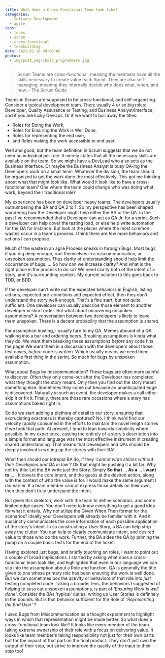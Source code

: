 ```yaml
---
title: What does a Cross-Functional Team look like?
categories:
  - Software Development
  - agile
tags:
  - teams
  - scrum
  - cross-functional
  - teambuilding
date: 2021-02-10 09:00:00
photos:
  - img/post_img/child_programmers.jpg
---
```


> Scrum Teams are cross-functional, meaning the members have all the skills necessary to create value each Sprint. They are also self-managing, meaning they internally decide who does what, when, and how. - The Scrum Guide

Teams in Scrum are supposed to be cross-functional, and self-organizing. Consider a typical development team. There usually 4 or so big roles: Developer, Quality Assurance or Testing, and Business Analyst/Interface, and if you are lucky DevOps. Or if we want to boil away the titles:

- Roles for Doing the Work,
- Roles for Ensuring the Work is Well Done,
- Roles for representing the end user,
- and Roles making the work accessible to end user.

Well and good, but the team definition in Scrum suggests that we do not need an individual per role. It merely states that all the necessary skills are available on the team. So we might have a DevLead who also acts as the Business Interface. Or maybe the Business Analyst is busy QA-ing the Developers work on a small team. Whatever the division, the team should be organized to get the work done the most effectively. This got me thinking about what that might look like. What would it look like to have a cross-functional team? One where the team could change who was doing what work, beyond their traditional role?

My experience has been on developer heavy teams. The developers usually outnumbering the BA and QA 2 to 1. So my perspective has been shaped wondering how the Developer might help either the BA or the QA. In the past I've recommended that a Developer can act as QA Jr. for a sprint. Such a developer can help cover the testing load, or else help write automation for the QA for instance. But look at the places where the most common wastes occur in a team's process. I think there are few more behaviors and actions I can propose.

Much of the waste in an agile Process sneaks in through Bugs. Most bugs, if you dig deep enough, root themselves in a miscommunication, or unspoken assumption. Thus clarity of understanding should help limit the occurrence of bugs. ... So how can we increase clarity? And what is the right place in the process to do so? We need clarity both of the intent of a story, and it's surrounding context. My current solution to this goes back to TDD, or BDD.

If the developer can't write out the expected behaviors in English, listing actions, expected pre-conditions and expected effect, then they don't understand the story well-enough. That's a fine start, but not quite sufficient. One developer can usually describe those element to another developer in short order. But what about uncovering unspoken assumptions? A conversation between two developers is likely to leave them unspoken. There is a decent probability that the assumption is shared.

For assumption busting, I usually turn to my QA. Memes abound of a QA walking into a bar and ordering <null> beers. Breaking assumptions is kinda what they do. We want them breaking these assumptions _before_ any code hits the page! We want them in a discussion with the developers about those test cases, _before_ code is written. Which usually means we need them available first thing in the sprint. So much for bugs by unspoken assumption.

What about Bugs by miscommunication? These bugs are often more painful to discover. Often they only come-out after the Developer has completed what they thought the story meant. Only then you find out the story meant something else. Sometimes they come out because an unanticipated edge is discovered. Naturally in such an event, the developer makes a call either skip it or fix it. Finally, there are those rare occasions where a story has assumptions baked right in.

So do we start adding a plethora of detail to our story, ensuring that excruciating exactness is thereby captured? No, I think we'd find our velocity rapidly consumed in the efforts to maintain the novel length stories if we took that path. At present, I tend to lean towards simplicity where possible. In my experience, casting the entirely of a story's description into a simple format and language was the most effective instrument in creating shared understanding. That means that Developers and QAs should be deeply involved in writing up the stories with their BA!

What then should our intrepid BA do, if they _'cannot write stories without their Developers and QA in tow'_? Ok that might be pushing it a bit far. Why not try this: Let the BA write _just_ the Story. Simply **So that** ... **As a** ... **I want to** ... . It covers the core intent, and the guess at the desired action, along with the context of _who_ the value is for. I would make the same argument I did earlier. If a team member cannot express those details on their own, then they don't truly understand the intent.

But given this skeleton, work with the team to define scenarios, and some limited edge cases. You don't need to know everything to get a good idea for what it entails. Why not utilize the Given When Then format for the scenarios? Ideally your Developers will already be familiar with it. And it succinctly communicates the core information of each possible application of the story's intent. In so constructing a User Story, a BA can help strip away the clutter. You can help to clearly communicate intent, and desired value to those who do the work. Further, the BA aides the QA by priming the pump on a couple basic tests for the end of the ticket.

Having explored just bugs, and briefly touching on roles, I want to point out a couple of broad implications. I started by asking what does a cross-functional team look like, and highlighted that even in our language we can slip into the assumption about a Role and function. QA is generally the title given to one whose primary role has been ensuring the work is well done. But we can sometimes box the _activity_ or behaviors of that role into _just_ testing completed code. Taking a broader lens, the behaviors I suggested of helping to suss out unspoken assumptions, is part of _'Ensuring Work is well done'_. Consider the BAs 'typical' duties, writing up User Stories is definitely in the bounds. But is that behavior sufficient for the Role of _'Representing the End User'_ ?

I used Bugs from Miscommunication as a thought experiment to highlight ways in which that representation might be made better. So what does a cross-functional team look like? It looks like every member of the team taking extreme ownership of their role with a focus on delivering value. It looks like team member's taking responsibility not just for their own parts but for the impact of that part on the final product. They don't just own the output of their step, but strive to improve the quality of the input to their step too!
